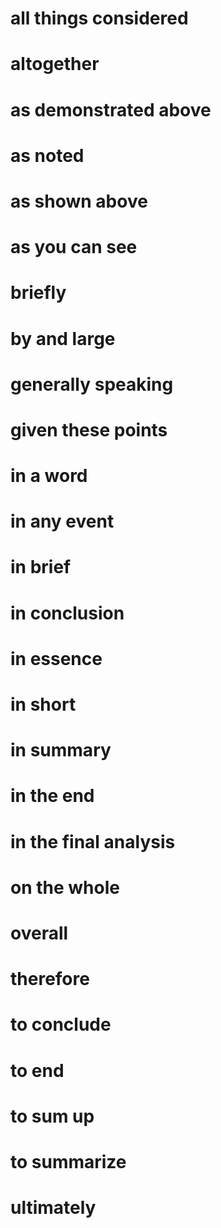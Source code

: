 # all things considered
# altogether
# as demonstrated above
# as noted
# as shown above
# as you can see
# briefly
# by and large
# generally speaking
# given these points
# in a word
# in any event
# in brief
# in conclusion
# in essence
# in short
# in summary
# in the end
# in the final analysis
# on the whole
# overall
# therefore
# to conclude
# to end
# to sum up
# to summarize
# ultimately